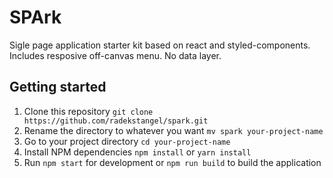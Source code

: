 # SPArk

Sigle page application starter kit based on react and styled-components. Includes resposive off-canvas menu. No data layer.

## Getting started

1. Clone this repository `git clone https://github.com/radekstangel/spark.git`
2. Rename the directory to whatever you want `mv spark your-project-name`
3. Go to your project directory `cd your-project-name`
4. Install NPM dependencies `npm install` or `yarn install`
5. Run `npm start` for development or `npm run build` to build the application
